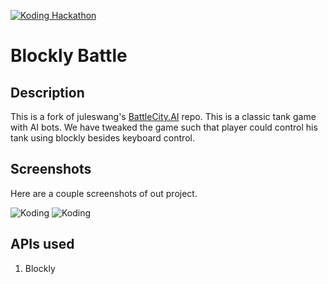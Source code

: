 [![Koding Hackathon](images/badge.png?raw=true "Koding Hackathon")](https://koding.com/Hackathon)

# Blockly Battle

## Description


This is a fork of juleswang's [BattleCity.AI](https://github.com/alg/battlefield) repo. This is a classic tank game with AI bots. We have tweaked the game such that player could control his tank using blockly besides keyboard control.

## Screenshots

Here are a couple screenshots of out project.

![Koding](https://koding.com/a/site.landing/images/slideshow/2x/ss-terminal.png "Koding")
![Koding](https://koding.com/a/site.landing/images/slideshow/2x/ss-ide.png "Koding")

## APIs used

1. Blockly

